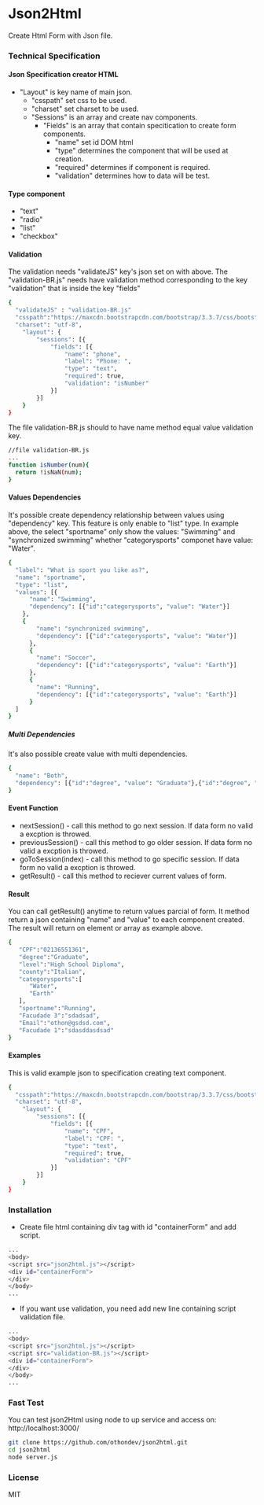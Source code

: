 # Json2Html
Create Html Form with Json file.
### Technical Specification

#### Json Specification creator HTML

- "Layout" is key name of main json.
  - "csspath" set css to be used.
  - "charset" set charset to be used.
  - "Sessions" is an array and create nav components.
    - "Fields" is an array that contain specitication to create form components.
      - "name" set id DOM html
      - "type" determines the component that will be used at creation.
      - "required" determines if component is required.
      - "validation" determines how to data will be test.

#### Type component

- "text"
- "radio"
- "list"
- "checkbox"

#### Validation

The validation needs "validateJS" key's json set on with above. The "validation-BR.js" needs have validation method corresponding to the key "validation" that is inside the key "fields"

```sh
{
  "validateJS" : "validation-BR.js"
  "csspath":"https://maxcdn.bootstrapcdn.com/bootstrap/3.3.7/css/bootstrap.min.css",
  "charset": "utf-8",
	"layout": {
		"sessions": [{
			"fields": [{
				"name": "phone",
				"label": "Phone: ",
				"type": "text",
				"required": true,
				"validation": "isNumber"
			}]
		}]
	}
}
```

The file validation-BR.js should to have name method equal value validation key.
```sh
//file validation-BR.js
...
function isNumber(num){
  return !isNaN(num);
}
```

#### Values Dependencies

It's possible create dependency relationship between values using "dependency" key. This feature is only enable to "list" type. In example above, the select "sportname" only show the values: "Swimming" and "synchronized swimming" whether "categorysports" componet have value: "Water".
```sh
{
  "label": "What is sport you like as?",
  "name": "sportname",
  "type": "list",
  "values": [{
      "name": "Swimming",
      "dependency": [{"id":"categorysports", "value": "Water"}]
    },
    {
        "name": "synchronized swimming",
        "dependency": [{"id":"categorysports", "value": "Water"}]
      },
      {
        "name": "Soccer",
        "dependency": [{"id":"categorysports", "value": "Earth"}]
      },
      {
        "name": "Running",
        "dependency": [{"id":"categorysports", "value": "Earth"}]
      }
  ]
}
```
##### Multi Dependencies
It's also possible create value with multi dependencies.

```sh
{
  "name": "Both",
  "dependency": [{"id":"degree", "value": "Graduate"},{"id":"degree", "value": "Undergraduate"}]
}
```

#### Event Function
- nextSession() - call this method to go next session. If data form no valid a excption is throwed.
- previousSession() - call this method to go older session. If data form no valid a excption is throwed.
- goToSession(index) - call this method to go specific session. If data form no valid a excption is throwed.
- getResult() - call this method to reciever current values of form.

#### Result

You can call getResult() anytime to return values parcial of form. It method return a json containing "name" and "value" to each component created.
The result will return on element or array as example above.

```sh
{  
   "CPF":"02136551361",
   "degree":"Graduate",
   "level":"High School Diploma",
   "county":"Italian",
   "categorysports":[  
      "Water",
      "Earth"
   ],
   "sportname":"Running",
   "Facudade 3":"sdadsad",
   "Email":"othon@gsdsd.com",
   "Facudade 1":"sdasddasdsad"
}
```


#### Examples
This is valid example json to specification creating text component.
```sh
{
  "csspath":"https://maxcdn.bootstrapcdn.com/bootstrap/3.3.7/css/bootstrap.min.css",
  "charset": "utf-8",
	"layout": {
		"sessions": [{
			"fields": [{
				"name": "CPF",
				"label": "CPF: ",
				"type": "text",
				"required": true,
				"validation": "CPF"
			}]
		}]
	}
}
```

### Installation
- Create file html containing div tag with id "containerForm" and add script.

```sh
...
<body>
<script src="json2html.js"></script>
<div id="containerForm">
</div>
</body>
...
```
- If you want use validation, you need add new line containing script validation file.

```sh
...
<body>
<script src="json2html.js"></script>
<script src="validation-BR.js"></script>
<div id="containerForm">
</div>
</body>
...
```

### Fast Test

You can test json2Html using node to up service and access on: http://localhost:3000/

```sh
git clone https://github.com/othondev/json2html.git
cd json2html
node server.js
```
### License
MIT
